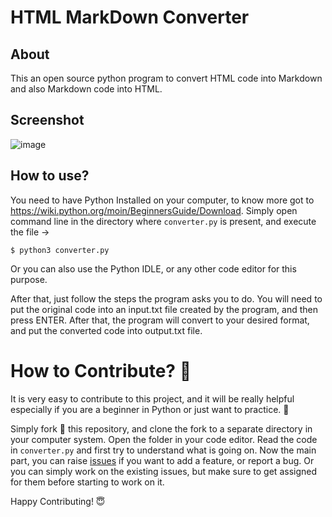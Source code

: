 # HTML MarkDown Converter

## About
This an open source python program to convert HTML code into Markdown and also Markdown code into HTML.

## Screenshot
![image](https://user-images.githubusercontent.com/65062036/198198050-407d017c-a14a-41fb-8eac-667cd80832b3.png)

## How to use?
You need to have Python Installed on your computer, to know more got to https://wiki.python.org/moin/BeginnersGuide/Download.
Simply open command line in the directory where `converter.py` is present, and execute the file ->
```
$ python3 converter.py
```

Or you can also use the Python IDLE, or any other code editor for this purpose.

After that, just follow the steps the program asks you to do. 
You will need to put the original code into an input.txt file created by the program, and then press ENTER. After that, the program will convert to your desired format, and put the converted code into output.txt file. 


# How to Contribute? 🤔
It is very easy to contribute to this project, and it will be really helpful especially if you are a beginner in Python or just want to practice. 🔰

Simply fork 🍴 this repository, and clone the fork to a separate directory in your computer system. Open the folder in your code editor. Read the code in `converter.py` and first try to understand what is going on. Now the main part, you can raise [issues](https://github.com/prakhartiwari0/HTML-MarkDown-Converter/issues) if you want to add a feature, or report a bug. Or you can simply work on the existing issues, but make sure to get assigned for them before starting to work on it.

Happy Contributing! 😇
